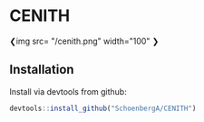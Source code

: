 
# CENITH
❮img src= "/cenith.png" width="100" ❯




## Installation

Install via devtools from github:

``` r
devtools::install_github("SchoenbergA/CENITH")
```

